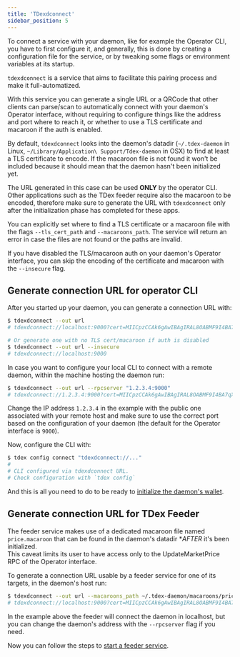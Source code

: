 ```yaml
---
title: 'TDexdconnect'
sidebar_position: 5
---
```


To connect a service with your daemon, like for example the Operator CLI, you have to first configure it, and generally, this is done by creating a configuration file for the service, or by tweaking some flags or environment variables at its startup.

`tdexdconnect` is a service that aims to facilitate this pairing process and make it full-automatized.  

With this service you can generate a single URL or a QRCode that other clients can parse/scan to automatically connect with your daemon's Operator interface, without requiring to configure things like the address and port where to reach it, or whether to use a TLS certificate and macaroon if the auth is enabled.

By default, `tdexdconnect` looks into the daemon's datadir (`~/.tdex-daemon` in Linux, `~/Library/Application\ Support/Tdex-daemon` in OSX) to find at least a TLS certificate to encode. If the macaroon file is not found it won't be included because it should mean that the daemon hasn't been initialized yet.

The URL generated in this case can be used **ONLY** by the operator CLI. Other applications such as the TDex feeder require also the macaroon to be encoded, therefore make sure to generate the URL with `tdexdconnect` only after the initialization phase has completed for these apps.

You can explicitly set where to find a TLS certificate or a macaroon file with the flags `--tls_cert_path` and `--macaroons_path`. The service will return an error in case the files are not found or the paths are invalid.

If you have disabled the TLS/macaroon auth on your daemon's Operator interface, you can skip the encoding of the certificate and macaroon with the `--insecure` flag.

## Generate connection URL for operator CLI

After you started up your daemon, you can generate a connection URL with:

```bash
$ tdexdconnect --out url
# tdexdconnect://localhost:9000?cert=MIICpzCCAk6gAwIBAgIRAL8OABMF9I4BA7qXQaqXwfIwCgYIKoZIzj0EAwIwQjENMAsGA1UEChMEdGRleDExMC8GA1UEAxMoTUJQZGlQaXJhbGJlcnRvLmhvbWVuZXQudGVsZWNvbWl0YWxpYS5pdDAeFw0yMTEwMDcxNDM2MTFaFw0yMjEwMDgxNDM2MTFaMEIxDTALBgNVBAoTBHRkZXgxMTAvBgNVBAMTKE1CUGRpUGlyYWxiZXJ0by5ob21lbmV0LnRlbGVjb21pdGFsaWEuaXQwWTATBgcqhkjOPQIBBggqhkjOPQMBBwNCAAQ6ANPEW3WLpgD6ziosN7PdvRWwg7kYR9CrIu3qvZNychEPC9mUsXKpTVIr5B1xAaFVlCktJ97M_EtDxrUYujJOo4IBIzCCAR8wDgYDVR0PAQH_BAQDAgKkMA8GA1UdEwEB_wQFMAMBAf8wHQYDVR0OBBYEFOjOtc87r1eukTrhwXvns90Fmae4MIHcBgNVHREEgdQwgdGCKE1CUGRpUGlyYWxiZXJ0by5ob21lbmV0LnRlbGVjb21pdGFsaWEuaXSCCWxvY2FsaG9zdIIEdW5peIIKdW5peHBhY2tldIcEfwAAAYcQAAAAAAAAAAAAAAAAAAAAAYcQ_oAAAAAAAAAAAAAAAAAAAYcQ_oAAAAAAAAAQCEC_uSHHLIcEwKgB14cQ_oAAAAAAAACcVyn__lDMuocQ_oAAAAAAAADp7kZyxh-R8IcQ_oAAAAAAAABBBISbVTjXoYcQ_oAAAAAAAACu3kj__gARIjAKBggqhkjOPQQDAgNHADBEAiB92avtyxI535y1zgtEUYSoSpve6rU5mPPU5j7MLm16kwIgfZuZma37mh70_8b659p3yO1-BzI8jFwkzIzbaRnFnnQ

# Or generate one with no TLS cert/macaroon if auth is disabled
$ tdexdconnect --out url --insecure
# tdexdconnect://localhost:9000
```

In case you want to configure your local CLI to connect with a remote daemon, within the machine hosting the daemon run:

```bash
$ tdexdconnect --out url --rpcserver "1.2.3.4:9000"
# tdexdconnect://1.2.3.4:9000?cert=MIICpzCCAk6gAwIBAgIRAL8OABMF9I4BA7qXQaqXwfIwCgYIKoZIzj0EAwIwQjENMAsGA1UEChMEdGRleDExMC8GA1UEAxMoTUJQZGlQaXJhbGJlcnRvLmhvbWVuZXQudGVsZWNvbWl0YWxpYS5pdDAeFw0yMTEwMDcxNDM2MTFaFw0yMjEwMDgxNDM2MTFaMEIxDTALBgNVBAoTBHRkZXgxMTAvBgNVBAMTKE1CUGRpUGlyYWxiZXJ0by5ob21lbmV0LnRlbGVjb21pdGFsaWEuaXQwWTATBgcqhkjOPQIBBggqhkjOPQMBBwNCAAQ6ANPEW3WLpgD6ziosN7PdvRWwg7kYR9CrIu3qvZNychEPC9mUsXKpTVIr5B1xAaFVlCktJ97M_EtDxrUYujJOo4IBIzCCAR8wDgYDVR0PAQH_BAQDAgKkMA8GA1UdEwEB_wQFMAMBAf8wHQYDVR0OBBYEFOjOtc87r1eukTrhwXvns90Fmae4MIHcBgNVHREEgdQwgdGCKE1CUGRpUGlyYWxiZXJ0by5ob21lbmV0LnRlbGVjb21pdGFsaWEuaXSCCWxvY2FsaG9zdIIEdW5peIIKdW5peHBhY2tldIcEfwAAAYcQAAAAAAAAAAAAAAAAAAAAAYcQ_oAAAAAAAAAAAAAAAAAAAYcQ_oAAAAAAAAAQCEC_uSHHLIcEwKgB14cQ_oAAAAAAAACcVyn__lDMuocQ_oAAAAAAAADp7kZyxh-R8IcQ_oAAAAAAAABBBISbVTjXoYcQ_oAAAAAAAACu3kj__gARIjAKBggqhkjOPQQDAgNHADBEAiB92avtyxI535y1zgtEUYSoSpve6rU5mPPU5j7MLm16kwIgfZuZma37mh70_8b659p3yO1-BzI8jFwkzIzbaRnFnnQ
```

Change the IP address  `1.2.3.4` in the example with the public one associated with your remote host and make sure to use the correct port based on the configuration of your daemon (the default for the Operator interface is `9000`).

Now, configure the CLI with:

```bash
$ tdex config connect "tdexdconnect://..."
#
# CLI configured via tdexdconnect URL.
# Check configuration with `tdex config`
```

And this is all you need to do to be ready to [initialize the daemon's wallet](daemon/init_daemon.md).

## Generate connection URL for TDex Feeder

The feeder service makes use of a dedicated macaroon file named `price.macaroon` that can be found in the daemon's datadir **AFTER* it's been initialized.  
This caveat limits its user to have access only to the UpdateMarketPrice RPC of the Operator interface.

To generate a connection URL usable by a feeder service for one of its targets, in the daemon's host run:

```bash
$ tdexdconnect --out url --macaroons_path ~/.tdex-daemon/macaroons/price.macaroon
# tdexdconnect://localhost:9000?cert=MIICpzCCAk6gAwIBAgIRAL8OABMF9I4BA7qXQaqXwfIwCgYIKoZIzj0EAwIwQjENMAsGA1UEChMEdGRleDExMC8GA1UEAxMoTUJQZGlQaXJhbGJlcnRvLmhvbWVuZXQudGVsZWNvbWl0YWxpYS5pdDAeFw0yMTEwMDcxNDM2MTFaFw0yMjEwMDgxNDM2MTFaMEIxDTALBgNVBAoTBHRkZXgxMTAvBgNVBAMTKE1CUGRpUGlyYWxiZXJ0by5ob21lbmV0LnRlbGVjb21pdGFsaWEuaXQwWTATBgcqhkjOPQIBBggqhkjOPQMBBwNCAAQ6ANPEW3WLpgD6ziosN7PdvRWwg7kYR9CrIu3qvZNychEPC9mUsXKpTVIr5B1xAaFVlCktJ97M_EtDxrUYujJOo4IBIzCCAR8wDgYDVR0PAQH_BAQDAgKkMA8GA1UdEwEB_wQFMAMBAf8wHQYDVR0OBBYEFOjOtc87r1eukTrhwXvns90Fmae4MIHcBgNVHREEgdQwgdGCKE1CUGRpUGlyYWxiZXJ0by5ob21lbmV0LnRlbGVjb21pdGFsaWEuaXSCCWxvY2FsaG9zdIIEdW5peIIKdW5peHBhY2tldIcEfwAAAYcQAAAAAAAAAAAAAAAAAAAAAYcQ_oAAAAAAAAAAAAAAAAAAAYcQ_oAAAAAAAAAQCEC_uSHHLIcEwKgB14cQ_oAAAAAAAACcVyn__lDMuocQ_oAAAAAAAADp7kZyxh-R8IcQ_oAAAAAAAABBBISbVTjXoYcQ_oAAAAAAAACu3kj__gARIjAKBggqhkjOPQQDAgNHADBEAiB92avtyxI535y1zgtEUYSoSpve6rU5mPPU5j7MLm16kwIgfZuZma37mh70_8b659p3yO1-BzI8jFwkzIzbaRnFnnQ&macaroon=AgEFdGRleGQChQEDChAaDhCJUurJJwLVwvzUH-hZEgEwGhUKBm1hcmtldBIEcmVhZBIFd3JpdGUaFwoIb3BlcmF0b3ISBHJlYWQSBXdyaXRlGg4KBXByaWNlEgV3cml0ZRoVCgZ3YWxsZXQSBHJlYWQSBXdyaXRlGhYKB3dlYmhvb2sSBHJlYWQSBXdyaXRlAAAGIHMNd7Gp6l1gYiChAySJ3JmhriJVxW8F7nF2b4aouZXl
```

In the example above the feeder will connect the daemon in localhost, but you can change the daemon's address with the `--rpcserver` flag if you need.

Now you can follow the steps to [start a feeder service](feeder/overview.md).

